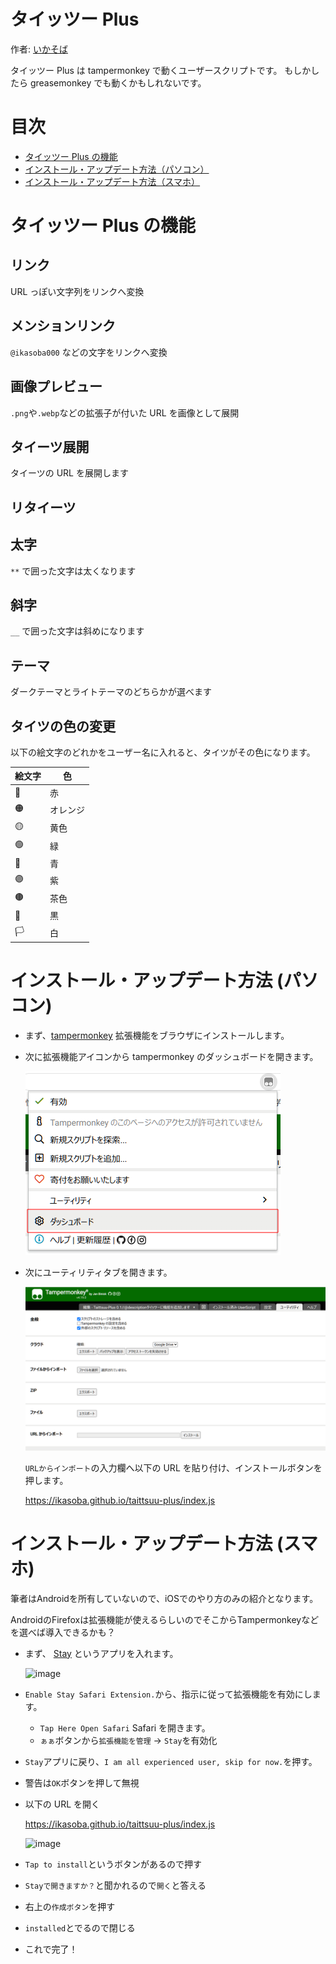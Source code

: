 # タイッツー Plus

作者: [いかそば](https://taittsuu.com/users/ikasoba000)

タイッツー Plus は tampermonkey で動くユーザースクリプトです。
もしかしたら greasemonkey でも動くかもしれないです。

# 目次

- [タイッツー Plus の機能](#タイッツー-plus-の機能)
- [インストール・アップデート方法（パソコン）](#インストール・アップデート方法-パソコン)
- [インストール・アップデート方法（スマホ）](#インストール・アップデート方法-スマホ)

# タイッツー Plus の機能

## リンク

URL っぽい文字列をリンクへ変換

## メンションリンク

`@ikasoba000` などの文字をリンクへ変換

## 画像プレビュー

`.png`や`.webp`などの拡張子が付いた URL を画像として展開

## タイーツ展開

タイーツの URL を展開します

## リタイーツ

## 太字

`**` で囲った文字は太くなります

## 斜字

`__` で囲った文字は斜めになります

## テーマ

ダークテーマとライトテーマのどちらかが選べます

## タイツの色の変更

以下の絵文字のどれかをユーザー名に入れると、タイツがその色になります。

| 絵文字 | 色       |
| ------ | -------- |
| 🔴     | 赤       |
| 🟠     | オレンジ |
| 🟡     | 黄色     |
| 🟢     | 緑       |
| 🔵     | 青       |
| 🟣     | 紫       |
| 🟤     | 茶色     |
| 🏴     | 黒       |
| 🏳️     | 白       |

# インストール・アップデート方法 (パソコン)

- まず、[tampermonkey](https://www.tampermonkey.net/) 拡張機能をブラウザにインストールします。

- 次に拡張機能アイコンから tampermonkey のダッシュボードを開きます。

  ![](./doc/tampermonkey-open-dashboard.png)

- 次にユーティリティタブを開きます。

  ![Alt text](./doc/tampermonkey-utility-tab.png)

  `URLからインポート`の入力欄へ以下の URL を貼り付け、インストールボタンを押します。

  https://ikasoba.github.io/taittsuu-plus/index.js

# インストール・アップデート方法 (スマホ)

筆者はAndroidを所有していないので、iOSでのやり方のみの紹介となります。

AndroidのFirefoxは拡張機能が使えるらしいのでそこからTampermonkeyなどを選べば導入できるかも？

- まず、 [Stay](https://apps.apple.com/jp/app/stay-safari-companion/id1591620171) というアプリを入れます。

  ![image](https://github.com/ikasoba/taittsuu-plus/assets/57828948/11450347-439b-44e6-8c0a-cc78b57815fc)

- `Enable Stay Safari Extension.`から、指示に従って拡張機能を有効にします。

  - `Tap Here Open Safari` Safari を開きます。
  - `ぁぁ`ボタンから`拡張機能を管理` -> `Stay`を有効化

- `Stay`アプリに戻り、`I am all experienced user, skip for now.`を押す。
- 警告は`OK`ボタンを押して無視

- 以下の URL を開く

  https://ikasoba.github.io/taittsuu-plus/index.js

  ![image](https://github.com/ikasoba/taittsuu-plus/assets/57828948/1feb2cfa-be3d-445c-97c4-ef539fa36c93)

- `Tap to install`というボタンがあるので押す

- `Stayで開きますか？`と聞かれるので`開く`と答える

- 右上の`作成ボタン`を押す

- `installed`とでるので閉じる

- これで完了！
